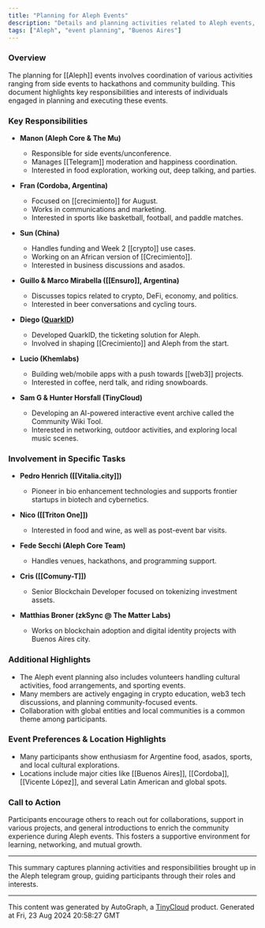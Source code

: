 ```yaml
---
title: "Planning for Aleph Events"
description: "Details and planning activities related to Aleph events, as facilitated and discussed in various introductions within the Aleph Telegram group."
tags: ["Aleph", "event planning", "Buenos Aires"]
---
```


### Overview

The planning for [[Aleph]] events involves coordination of various activities ranging from side events to hackathons and community building. This document highlights key responsibilities and interests of individuals engaged in planning and executing these events.

### Key Responsibilities

- **Manon (Aleph Core & The Mu)**
  - Responsible for side events/unconference.
  - Manages [[Telegram]] moderation and happiness coordination.
  - Interested in food exploration, working out, deep talking, and parties.

- **Fran (Cordoba, Argentina)**
  - Focused on [[crecimiento]] for August.
  - Works in communications and marketing.
  - Interested in sports like basketball, football, and paddle matches.

- **Sun (China)**
  - Handles funding and Week 2 [[crypto]] use cases.
  - Working on an African version of [[Crecimiento]].
  - Interested in business discussions and asados.

- **Guillo & Marco Mirabella ([[Ensuro]], Argentina)**
  - Discusses topics related to crypto, DeFi, economy, and politics.
  - Interested in beer conversations and cycling tours.

- **Diego ([QuarkID](https://quarkid.io))**
  - Developed QuarkID, the ticketing solution for Aleph.
  - Involved in shaping [[Crecimiento]] and Aleph from the start.
  
- **Lucio (Khemlabs)**
  - Building web/mobile apps with a push towards [[web3]] projects.
  - Interested in coffee, nerd talk, and riding snowboards.

- **Sam G & Hunter Horsfall (TinyCloud)**
  - Developing an AI-powered interactive event archive called the Community Wiki Tool.
  - Interested in networking, outdoor activities, and exploring local music scenes.

### Involvement in Specific Tasks

- **Pedro Henrich ([[Vitalia.city]])**
  - Pioneer in bio enhancement technologies and supports frontier startups in biotech and cybernetics.
  
- **Nico ([[Triton One]])**
  - Interested in food and wine, as well as post-event bar visits.

- **Fede Secchi (Aleph Core Team)**
  - Handles venues, hackathons, and programming support.

- **Cris ([[Comuny-T]])**
  - Senior Blockchain Developer focused on tokenizing investment assets.
  
- **Matthias Broner (zkSync @ The Matter Labs)**
  - Works on blockchain adoption and digital identity projects with Buenos Aires city.

### Additional Highlights

- The Aleph event planning also includes volunteers handling cultural activities, food arrangements, and sporting events.
- Many members are actively engaging in crypto education, web3 tech discussions, and planning community-focused events.
- Collaboration with global entities and local communities is a common theme among participants.

### Event Preferences & Location Highlights

- Many participants show enthusiasm for Argentine food, asados, sports, and local cultural explorations.
- Locations include major cities like [[Buenos Aires]], [[Cordoba]], [[Vicente López]], and several Latin American and global spots.

### Call to Action

Participants encourage others to reach out for collaborations, support in various projects, and general introductions to enrich the community experience during Aleph events. This fosters a supportive environment for learning, networking, and mutual growth.

---

This summary captures planning activities and responsibilities brought up in the Aleph telegram group, guiding participants through their roles and interests.

---
This content was generated by AutoGraph, a [TinyCloud](https://tinycloud.xyz/) product.
Generated at Fri, 23 Aug 2024 20:58:27 GMT